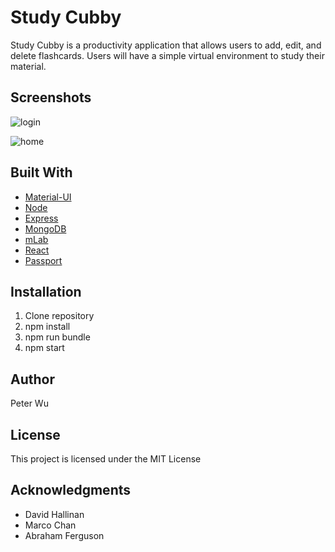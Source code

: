 # Study Cubby

Study Cubby is a productivity application that allows users to add, edit, and delete flashcards. Users will have a simple virtual environment to study their material. 

## Screenshots

![login](https://user-images.githubusercontent.com/31169025/34599507-8dea1b9e-f1a7-11e7-9786-7994aa711833.png)

![home](https://user-images.githubusercontent.com/31169025/34599523-a75ad226-f1a7-11e7-9a51-6fa8ae4156f4.png)

## Built With

* [Material-UI](http://www.material-ui.com/#/)
* [Node](https://nodejs.org/) 
* [Express](https://expressjs.com/) 
* [MongoDB](https://www.mongodb.com/) 
* [mLab](https://mlab.com/) 
* [React](https://reactjs.org/)
* [Passport](http://www.passportjs.org/)

## Installation

1. Clone repository
2. npm install
3. npm run bundle
4. npm start

## Author

Peter Wu

## License

This project is licensed under the MIT License

## Acknowledgments

* David Hallinan
* Marco Chan
* Abraham Ferguson
